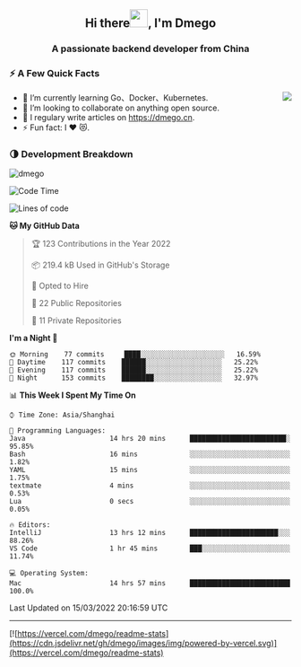 <h2 align="center">Hi there<img src="https://cdn.jsdelivr.net/gh/dmego/images/img/Hi.gif" height="32" />, I'm Dmego </h2>
<h3 align="center">A passionate backend developer from China</h3>

### ⚡️ A Few Quick Facts

<img align="right" src="https://readme-stats-dmego.vercel.app/api?username=dmego&show_icons=true&icon_color=1573B3&hide_title=true&text_color=718096&bg_color=00000000&hide_border=true"/>

<ul>
    <li> 🌱 I’m currently learning Go、Docker、Kubernetes.</li>
    <li> 👯 I’m looking to collaborate on anything open source.</li>
    <li> 📝 I regulary write articles on <a href="https://dmego.cn">https://dmego.cn</a>.</li>
    <li> ⚡ Fun fact: I ❤️ 😻.</li>
</ul>

### 🌗 Development Breakdown

<img src="https://komarev.com/ghpvc/?username=dmego" alt="dmego" />

<!--START_SECTION:waka-->
![Code Time](http://img.shields.io/badge/Code%20Time-1%2C020%20hrs%2052%20mins-blue)

![Lines of code](https://img.shields.io/badge/From%20Hello%20World%20I%27ve%20Written-231%20Thousand%20lines%20of%20code-blue)

**🐱 My GitHub Data** 

> 🏆 123 Contributions in the Year 2022
 > 
> 📦 219.4 kB Used in GitHub's Storage 
 > 
> 💼 Opted to Hire
 > 
> 📜 22 Public Repositories 
 > 
> 🔑 11 Private Repositories  
 > 
**I'm a Night 🦉** 

```text
🌞 Morning    77 commits     ████░░░░░░░░░░░░░░░░░░░░░   16.59% 
🌆 Daytime    117 commits    ██████░░░░░░░░░░░░░░░░░░░   25.22% 
🌃 Evening    117 commits    ██████░░░░░░░░░░░░░░░░░░░   25.22% 
🌙 Night      153 commits    ████████░░░░░░░░░░░░░░░░░   32.97%

```


📊 **This Week I Spent My Time On** 

```text
⌚︎ Time Zone: Asia/Shanghai

💬 Programming Languages: 
Java                     14 hrs 20 mins      ████████████████████████░   95.85% 
Bash                     16 mins             ░░░░░░░░░░░░░░░░░░░░░░░░░   1.82% 
YAML                     15 mins             ░░░░░░░░░░░░░░░░░░░░░░░░░   1.75% 
textmate                 4 mins              ░░░░░░░░░░░░░░░░░░░░░░░░░   0.53% 
Lua                      0 secs              ░░░░░░░░░░░░░░░░░░░░░░░░░   0.05%

🔥 Editors: 
IntelliJ                 13 hrs 12 mins      ██████████████████████░░░   88.26% 
VS Code                  1 hr 45 mins        ███░░░░░░░░░░░░░░░░░░░░░░   11.74%

💻 Operating System: 
Mac                      14 hrs 57 mins      █████████████████████████   100.0%

```


 Last Updated on 15/03/2022 20:16:59 UTC
<!--END_SECTION:waka-->

---

[![https://vercel.com/dmego/readme-stats](https://cdn.jsdelivr.net/gh/dmego/images/img/powered-by-vercel.svg)](https://vercel.com/dmego/readme-stats)

